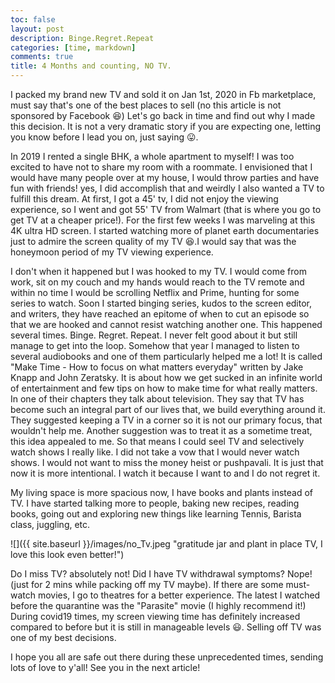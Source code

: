 ```yaml
---
toc: false
layout: post
description: Binge.Regret.Repeat
categories: [time, markdown]
comments: true
title: 4 Months and counting, NO TV.
---
```


I packed my brand new TV and sold it on Jan 1st, 2020 in Fb marketplace, must say that's one of the best places to sell (no this article is not sponsored by Facebook 😆)
Let's go back in time and find out why I made this decision. It is not a very dramatic story if you are expecting one, letting you know before I lead you on, just saying 😛.



In 2019 I rented a single BHK, a whole apartment to myself! I was too excited to have not to share my room with a roommate. I envisioned that I would have many people over at my house, I would throw parties and have fun with friends! yes, I did accomplish that and weirdly I also wanted a TV to fulfill this dream. At first, I got a 45' tv, I did not enjoy the viewing experience, so I went and got 55' TV from Walmart (that is where you go to get TV at a cheaper price!). For the first few weeks I was marveling at this 4K ultra HD screen. I started watching more of planet earth documentaries just to admire the screen quality of my TV 😆.I would say that was the honeymoon period of my TV viewing experience. 



I don't when it happened but I was hooked to my TV. I would come from work, sit on my couch and my hands would reach to the TV remote and within no time I would be scrolling Netflix and Prime, hunting for some series to watch. Soon I started binging series, kudos to the screen editor, and writers, they have reached an epitome of when to cut an episode so that we are hooked and cannot resist watching another one. This happened several times. Binge. Regret. Repeat. I never felt good about it but still manage to get into the loop. Somehow that year I managed to listen to several audiobooks and one of them particularly helped me a lot! It is called "Make Time - How to focus on what matters everyday" written by Jake Knapp and John Zeratsky. It is about how we get sucked in an infinite world of entertainment and few tips on how to make time for what really matters. In one of their chapters they talk about television. They say that TV has become such an integral part of our lives that, we build everything around it. They suggested keeping a TV in a corner so it is not our primary focus, that wouldn't help me. Another suggestion was to treat it as a sometime treat, this idea appealed to me. So that means I could seel TV and selectively watch shows I really like. I did not take a vow that I would never watch shows. I would not want to miss the money heist or pushpavali. It is just that now it is more intentional. I watch it because I want to and I do not regret it.




My living space is more spacious now, I have books and plants instead of TV. I have started talking more to people, baking new recipes, reading books, going out and exploring new things like learning Tennis, Barista class, juggling, etc. 


![]({{ site.baseurl }}/images/no_Tv.jpeg "gratitude jar and plant in place TV, I love this look even better!")


Do I miss TV? absolutely not! Did I have TV withdrawal symptoms? Nope! (just for 2 mins while packing off my TV maybe). If there are some must-watch movies, I go to theatres for a better experience. The latest I watched before the quarantine was the "Parasite" movie (I highly recommend it!) During covid19 times, my screen viewing time has definitely increased compared to before but it is still in manageable levels 😃. Selling off TV was one of my best decisions.

I hope you all are safe out there during these unprecedented times, sending lots of love to y'all! See you in the next article! 
